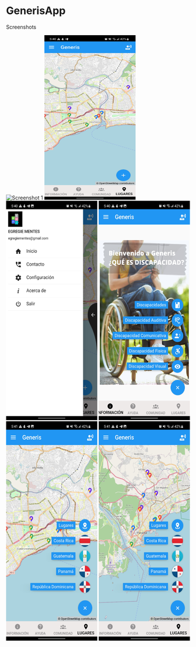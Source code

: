 # GenerisApp
Screenshots

![Screenshot 1](https://github.com/ElimeletCA/GenerisApp/blob/main/Resources/Screen_Recording_20231009_174343_Generis.gif?raw=true)
<img src="https://github.com/ElimeletCA/GenerisApp/blob/main/Resources/Screenshot_20231009_174025_Generis.jpg?raw=true" width="250" height="450">
<img src="https://github.com/ElimeletCA/GenerisApp/blob/main/Resources/Screenshot_20231009_174034_Generis.jpg?raw=true" width="250" height="600">
<img src="https://github.com/ElimeletCA/GenerisApp/blob/main/Resources/Screenshot_20231009_174059_Generis.jpg?raw=true" width="250" height="600">
<img src="https://github.com/ElimeletCA/GenerisApp/blob/main/Resources/Screenshot_20231009_174108_Generis.jpg?raw=true" width="250" height="600">
<img src="https://github.com/ElimeletCA/GenerisApp/blob/main/Resources/Screenshot_20231009_174119_Generis.jpg?raw=true" width="250" height="600">





